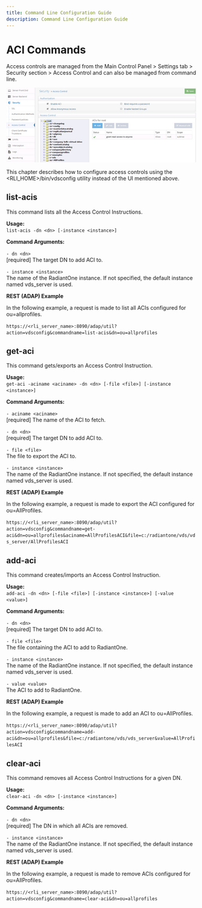 ```yaml
---
title: Command Line Configuration Guide
description: Command Line Configuration Guide
---
```


# ACI Commands

Access controls are managed from the Main Control Panel > Settings tab > Security section > Access Control and can also be managed from command line.

![aci commands](Media/Image11.1.jpg)

This chapter describes how to configure access controls using the <RLI_HOME>/bin/vdsconfig utility instead of the UI mentioned above.

## list-acis

This command lists all the Access Control Instructions.

**Usage:**
<br>`list-acis -dn <dn> [-instance <instance>]`

**Command Arguments:**

`- dn <dn>`
<br>[required] The target DN to add ACI to.

`- instance <instance>`
<br>The name of the RadiantOne instance. If not specified, the default instance named vds_server is used.

**REST (ADAP) Example**

In the following example, a request is made to list all ACIs configured for ou=allprofiles.

`https://<rli_server_name>:8090/adap/util?action=vdsconfig&commandname=list-acis&dn=ou=allprofiles`

## get-aci

This command gets/exports an Access Control Instruction.

**Usage:**
<br>`get-aci -aciname <aciname> -dn <dn> [-file <file>] [-instance <instance>]`

**Command Arguments:**

`- aciname <aciname>`
<br>[required] The name of the ACI to fetch.

`- dn <dn>`
<br>[required] The target DN to add ACI to.

`- file <file>`
<br>The file to export the ACI to.

`- instance <instance>`
<br>The name of the RadiantOne instance. If not specified, the default instance named vds_server is used.

**REST (ADAP) Example**

In the following example, a request is made to export the ACI configured for ou=AllProfiles.

`https://<rli_server_name>:8090/adap/util?action=vdsconfig&commandname=get-aci&dn=ou=allprofiles&aciname=AllProfilesACI&file=c:/radiantone/vds/vds_server/AllProfilesACI`

## add-aci

This command creates/imports an Access Control Instruction.

**Usage:**
<br>`add-aci -dn <dn> [-file <file>] [-instance <instance>] [-value <value>]`

**Command Arguments:**

`- dn <dn>`
<br>[required] The target DN to add ACI to.

`- file <file>`
<br>The file containing the ACI to add to RadiantOne.

`- instance <instance>`
<br>The name of the RadiantOne instance. If not specified, the default instance named vds_server is used.

`- value <value>`
<br>The ACI to add to RadiantOne.

**REST (ADAP) Example**

In the following example, a request is made to add an ACI to ou=AllProfiles.

`https://<rli_server_name>:8090/adap/util?action=vdsconfig&commandname=add-aci&dn=ou=allprofiles&file=c:/radiantone/vds/vds_server&value=AllProfilesACI`

## clear-aci

This command removes all Access Control Instructions for a given DN.

**Usage:**
<br>`clear-aci -dn <dn> [-instance <instance>]`

**Command Arguments:**

`- dn <dn>`
<br>[required] The DN in which all ACIs are removed.

`- instance <instance>`
<br>The name of the RadiantOne instance. If not specified, the default instance named vds_server is used.

**REST (ADAP) Example**

In the following example, a request is made to remove ACIs configured for ou=AllProfiles.

`https://<rli_server_name>:8090/adap/util?action=vdsconfig&commandname=clear-aci&dn=ou=allprofiles`
